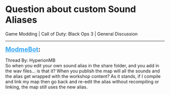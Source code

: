 # Question about custom Sound Aliases
Game Modding | Call of Duty: Black Ops 3 | General Discussion

---
<strong style="font-size: 1.4em;"><span style="text-decoration: underline;text-decoration-color: #34a7f9;"><span style="color:#34a7f9;">ModmeBot</span></span>:</strong>

<p>Thread By: HyperionMB<br />So when you edit your own sound alias in the share folder, and you add in the wav files... is that it? When you publish the map will all the sounds and the alias get wrapped with the workshop content? As it stands, if I compile and link my map then go back and re-edit the alias without recompiling or linking, the map still uses the new alias.</p>
